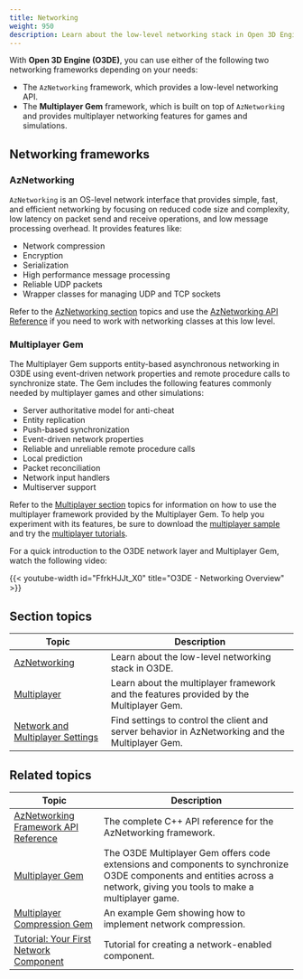 ```yaml
---
title: Networking
weight: 950
description: Learn about the low-level networking stack in Open 3D Engine and the Multiplayer Gem that uses it to provide multiplayer features in games and simulations.
---
```


With **Open 3D Engine (O3DE)**, you can use either of the following two networking frameworks depending on your needs:

* The `AzNetworking` framework, which provides a low-level networking API.
* The **Multiplayer Gem** framework, which is built on top of `AzNetworking` and provides multiplayer networking features for games and simulations.

## Networking frameworks

### AzNetworking

`AzNetworking` is an OS-level network interface that provides simple, fast, and efficient networking by focusing on reduced code size and complexity, low latency on packet send and receive operations, and low message processing overhead. It provides features like:

* Network compression
* Encryption
* Serialization
* High performance message processing
* Reliable UDP packets
* Wrapper classes for managing UDP and TCP sockets

Refer to the [AzNetworking section](aznetworking/) topics and use the [AzNetworking API Reference](/docs/api/frameworks/aznetworking/annotated.html) if you need to work with networking classes at this low level.

### Multiplayer Gem

The Multiplayer Gem supports entity-based asynchronous networking in O3DE using event-driven network properties and remote procedure calls to synchronize state. The Gem includes the following features commonly needed by multiplayer games and other simulations:

* Server authoritative model for anti-cheat
* Entity replication
* Push-based synchronization
* Event-driven network properties
* Reliable and unreliable remote procedure calls
* Local prediction
* Packet reconciliation
* Network input handlers
* Multiserver support

Refer to the [Multiplayer section](multiplayer/) topics for information on how to use the multiplayer framework provided by the Multiplayer Gem. To help you experiment with its features, be sure to download the [multiplayer sample](https://github.com/o3de/o3de-multiplayersample#readme) and try the [multiplayer tutorials](/docs/learning-guide/tutorials/multiplayer/).

For a quick introduction to the O3DE network layer and Multiplayer Gem, watch the following video:

{{< youtube-width id="FfrkHJJt_X0" title="O3DE - Networking Overview" >}}

## Section topics

| Topic | Description |
|---|---|
| [AzNetworking](aznetworking/) | Learn about the low-level networking stack in O3DE. |
| [Multiplayer](multiplayer/) | Learn about the multiplayer framework and the features provided by the Multiplayer Gem. |
| [Network and Multiplayer Settings](./settings) | Find settings to control the client and server behavior in AzNetworking and the Multiplayer Gem. |

## Related topics

| Topic | Description |
|---|---|
| [AzNetworking Framework API Reference](/docs/api/frameworks/aznetworking/annotated.html) | The complete C++ API reference for the AzNetworking framework. |
| [Multiplayer Gem](/docs/user-guide/gems/reference/multiplayer/) | The O3DE Multiplayer Gem offers code extensions and components to synchronize O3DE components and entities across a network, giving you tools to make a multiplayer game. |
| [Multiplayer Compression Gem](/docs/user-guide/gems/reference/multiplayer/multiplayer-compression) | An example Gem showing how to implement network compression. |
| [Tutorial: Your First Network Component](/docs/learning-guide/tutorials/multiplayer/first-multiplayer-component/) | Tutorial for creating a network-enabled component. |

